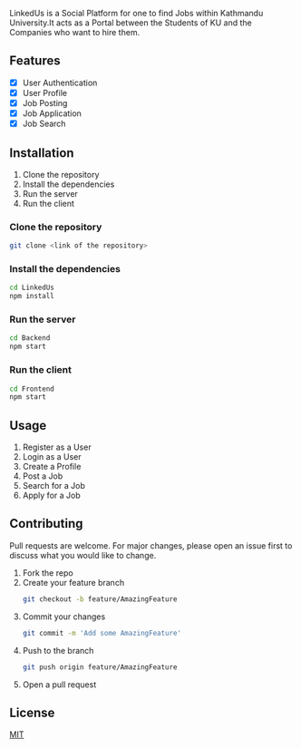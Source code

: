 LinkedUs is a Social Platform for one to find Jobs within Kathmandu University.It acts as a Portal between the Students of KU and the Companies who want to hire them.

## Features
- [x] User Authentication
- [x] User Profile
- [x] Job Posting
- [x] Job Application
- [x] Job Search

## Installation
1. Clone the repository
2. Install the dependencies
3. Run the server
4. Run the client

### Clone the repository
```bash
git clone <link of the repository>
```

### Install the dependencies
```bash
cd LinkedUs
npm install
```

### Run the server
```bash
cd Backend
npm start
```

### Run the client
```bash
cd Frontend
npm start
```

## Usage
1. Register as a User
2. Login as a User
3. Create a Profile
4. Post a Job
5. Search for a Job
6. Apply for a Job

## Contributing
Pull requests are welcome. For major changes, please open an issue first to discuss what you would like to change.

1. Fork the repo
2. Create your feature branch
   ```sh
   git checkout -b feature/AmazingFeature
   ```
3. Commit your changes
   ```sh
   git commit -m 'Add some AmazingFeature'
   ```
4. Push to the branch
   ```sh
   git push origin feature/AmazingFeature
   ```
5. Open a pull request


## License
[MIT](https://choosealicense.com/licenses/mit/)


